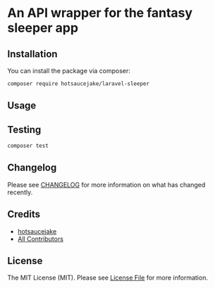 # An API wrapper for the fantasy sleeper app


## Installation

You can install the package via composer:

```bash
composer require hotsaucejake/laravel-sleeper
```

## Usage

## Testing

```bash
composer test
```

## Changelog

Please see [CHANGELOG](CHANGELOG.md) for more information on what has changed recently.

## Credits

- [hotsaucejake](https://github.com/hotsaucejake)
- [All Contributors](../../contributors)

## License

The MIT License (MIT). Please see [License File](LICENSE.md) for more information.
